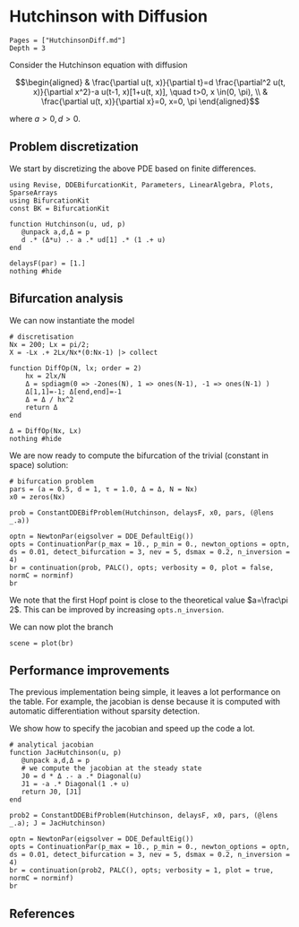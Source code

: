 # Hutchinson with Diffusion

```@contents
Pages = ["HutchinsonDiff.md"]
Depth = 3
```
Consider the Hutchinson equation with diffusion

$$\begin{aligned}
& \frac{\partial u(t, x)}{\partial t}=d \frac{\partial^2 u(t, x)}{\partial x^2}-a u(t-1, x)[1+u(t, x)], \quad t>0, x \in(0, \pi), \\
& \frac{\partial u(t, x)}{\partial x}=0, x=0, \pi
\end{aligned}$$

where $a>0,d>0$. 

## Problem discretization

We start by discretizing the above PDE based on finite differences.

```@example TUTHut
using Revise, DDEBifurcationKit, Parameters, LinearAlgebra, Plots, SparseArrays
using BifurcationKit
const BK = BifurcationKit

function Hutchinson(u, ud, p)
   @unpack a,d,Δ = p
   d .* (Δ*u) .- a .* ud[1] .* (1 .+ u)
end

delaysF(par) = [1.]
nothing #hide
```

## Bifurcation analysis
We can now instantiate the model

```@example TUTHut
# discretisation
Nx = 200; Lx = pi/2;
X = -Lx .+ 2Lx/Nx*(0:Nx-1) |> collect

function DiffOp(N, lx; order = 2)
	hx = 2lx/N
	Δ = spdiagm(0 => -2ones(N), 1 => ones(N-1), -1 => ones(N-1) )
	Δ[1,1]=-1; Δ[end,end]=-1
	Δ = Δ / hx^2
	return Δ
end

Δ = DiffOp(Nx, Lx)
nothing #hide
```

We are now ready to compute the bifurcation of the trivial (constant in space) solution:

```@example TUTHut
# bifurcation problem
pars = (a = 0.5, d = 1, τ = 1.0, Δ = Δ, N = Nx)
x0 = zeros(Nx)

prob = ConstantDDEBifProblem(Hutchinson, delaysF, x0, pars, (@lens _.a))

optn = NewtonPar(eigsolver = DDE_DefaultEig())
opts = ContinuationPar(p_max = 10., p_min = 0., newton_options = optn, ds = 0.01, detect_bifurcation = 3, nev = 5, dsmax = 0.2, n_inversion = 4)
br = continuation(prob, PALC(), opts; verbosity = 0, plot = false, normC = norminf)
br
```

We note that the first Hopf point is close to the theoretical value $a=\frac\pi 2$. This can be improved by increasing `opts.n_inversion`.

We can now plot the branch

```@example TUTHut
scene = plot(br)
```

## Performance improvements
The previous implementation being simple, it leaves a lot performance on the table. For example, the jacobian is dense because it is computed with automatic differentiation without sparsity detection. 

We show how to specify the jacobian and speed up the code a lot.

```@example TUTHut
# analytical jacobian
function JacHutchinson(u, p)
   @unpack a,d,Δ = p
   # we compute the jacobian at the steady state
   J0 = d * Δ .- a .* Diagonal(u)
   J1 = -a .* Diagonal(1 .+ u)
   return J0, [J1]
end

prob2 = ConstantDDEBifProblem(Hutchinson, delaysF, x0, pars, (@lens _.a); J = JacHutchinson)

optn = NewtonPar(eigsolver = DDE_DefaultEig())
opts = ContinuationPar(p_max = 10., p_min = 0., newton_options = optn, ds = 0.01, detect_bifurcation = 3, nev = 5, dsmax = 0.2, n_inversion = 4)
br = continuation(prob2, PALC(), opts; verbosity = 1, plot = true, normC = norminf)
br
```




## References
